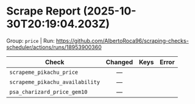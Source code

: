 # Scrape Report (2025-10-30T20:19:04.203Z)

Group: `price`  |  Run: https://github.com/AlbertoRoca96/scraping-checks-scheduler/actions/runs/18953900360

| Check | Changed | Keys | Error |
|---|:---:|:--|:--|
| `scrapeme_pikachu_price` | — |  |  |
| `scrapeme_pikachu_availability` | — |  |  |
| `psa_charizard_price_gem10` | — |  |  |
